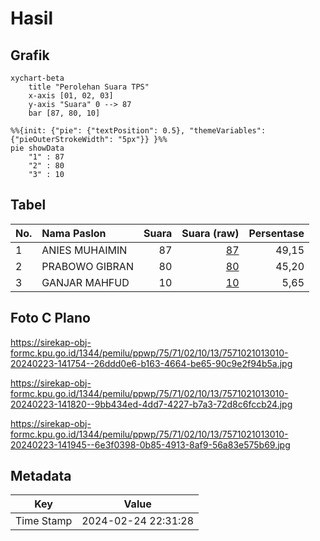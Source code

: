 # Hasil

## Grafik

```mermaid
xychart-beta
    title "Perolehan Suara TPS"
    x-axis [01, 02, 03]
    y-axis "Suara" 0 --> 87
    bar [87, 80, 10]
```

```mermaid
%%{init: {"pie": {"textPosition": 0.5}, "themeVariables": {"pieOuterStrokeWidth": "5px"}} }%%
pie showData
    "1" : 87
    "2" : 80
    "3" : 10
```

## Tabel

| No. | Nama Paslon    | Suara | Suara (raw) | Persentase |
|:--- |:-------------- | -----:| -----------:| ----------:|
| 1   | ANIES MUHAIMIN | 87    | [87][p-1]   | 49,15      |
| 2   | PRABOWO GIBRAN | 80    | [80][p-2]   | 45,20      |
| 3   | GANJAR MAHFUD  | 10    | [10][p-3]   | 5,65       |


[p-1]: https://github.com/gigit-pemilu/pemilu-2024-75-gorontalo/blob/main/pilpres/hitung-suara/sub/75-gorontalo/sub/71-kota-gorontalo/sub/02-kota-selatan/sub/1013-limba-b/sub/010-tps/sub/paslon-1.txt
[p-2]: https://github.com/gigit-pemilu/pemilu-2024-75-gorontalo/blob/main/pilpres/hitung-suara/sub/75-gorontalo/sub/71-kota-gorontalo/sub/02-kota-selatan/sub/1013-limba-b/sub/010-tps/sub/paslon-2.txt
[p-3]: https://github.com/gigit-pemilu/pemilu-2024-75-gorontalo/blob/main/pilpres/hitung-suara/sub/75-gorontalo/sub/71-kota-gorontalo/sub/02-kota-selatan/sub/1013-limba-b/sub/010-tps/sub/paslon-3.txt

## Foto C Plano

https://sirekap-obj-formc.kpu.go.id/1344/pemilu/ppwp/75/71/02/10/13/7571021013010-20240223-141754--26ddd0e6-b163-4664-be65-90c9e2f94b5a.jpg

https://sirekap-obj-formc.kpu.go.id/1344/pemilu/ppwp/75/71/02/10/13/7571021013010-20240223-141820--9bb434ed-4dd7-4227-b7a3-72d8c6fccb24.jpg

https://sirekap-obj-formc.kpu.go.id/1344/pemilu/ppwp/75/71/02/10/13/7571021013010-20240223-141945--6e3f0398-0b85-4913-8af9-56a83e575b69.jpg


## Metadata

| Key        | Value               |
| ---------- | ------------------- |
| Time Stamp | 2024-02-24 22:31:28 |



